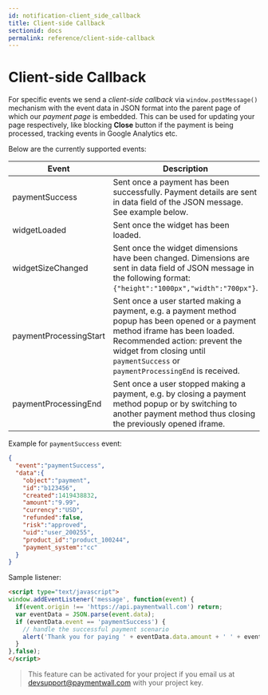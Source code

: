 ```yaml
---
id: notification-client_side_callback
title: Client-side Callback
sectionid: docs
permalink: reference/client-side-callback
---
```


# Client-side Callback

For specific events we send a *client-side callback* via ```window.postMessage()``` mechanism with the event data in JSON format into the parent page of which our *payment page* is embedded. This can be used for updating your page respectively, like blocking **Close** button if the payment is being processed, tracking events in Google Analytics etc. 

Below are the currently supported events:

|Event|Description|
|---|---|
|paymentSuccess|Sent once a payment has been successfully. Payment details are sent in data field of the JSON message. See example below. |
|widgetLoaded|Sent once the widget has been loaded.|
|widgetSizeChanged|Sent once the widget dimensions have been changed. Dimensions are sent in data field of JSON message in the following format: ```{"height":"1000px","width":"700px"}```.|
|paymentProcessingStart|Sent once a user started making a payment, e.g. a payment method popup has been opened or a payment method iframe has been loaded. Recommended action: prevent the widget from closing until ```paymentSuccess``` or ```paymentProcessingEnd``` is received.|
|paymentProcessingEnd|Sent once a user stopped making a payment, e.g. by closing a payment method popup or by switching to another payment method thus closing the previously opened iframe.|

Example for ```paymentSuccess``` event:

```json
{
  "event":"paymentSuccess",
  "data":{
    "object":"payment",
    "id":"b123456",
    "created":1419438832,
    "amount":"9.99",
    "currency":"USD",
    "refunded":false,
    "risk":"approved",
    "uid":"user_200255",
    "product_id":"product_100244",
    "payment_system":"cc"
  }
}
```

Sample listener:

```html
<script type="text/javascript">
window.addEventListener('message', function(event) {
  if(event.origin !== 'https://api.paymentwall.com') return;
  var eventData = JSON.parse(event.data);
  if (eventData.event == 'paymentSuccess') {
    // handle the successful payment scenario
    alert('Thank you for paying ' + eventData.data.amount + ' ' + eventData.data.currency);
  }
},false);
</script>
```

> This feature can be activated for your project if you email us at [devsupport@paymentwall.com](mailto:devsupport@paymentwall.com) with your project key.

